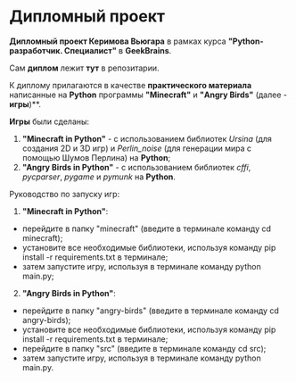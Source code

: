 # Дипломный проект

**Дипломный проект Керимова Вьюгара** в рамках курса **"Python-разработчик. Специалист"** в **GeekBrains**.

Сам **диплом** лежит **тут** в репозитарии.

К диплому прилагаются в качестве **практического материала** написанные на **Python** программы **"Minecraft"** и **"Angry Birds"** (далее - **игры**)**.

**Игры** были сделаны:
1) **"Minecraft in Python"**  - с использованием библиотек *Ursina* (для создания 2D и 3D игр) и *Perlin_noise* (для генерации мира с помощью Шумов Перлина) на **Python**;
2) **"Angry Birds in Python"**  - с использованием библиотек *cffi*, *pycparser*, *pygame* и *pymunk* на **Python**.

Руководство по запуску игр:
1) **"Minecraft in Python"**:
- перейдите в папку "minecraft" (введите в терминале команду cd minecraft);
- установите все необходимые библиотеки, используя команду pip install -r requirements.txt в терминале;
- затем запустите игру, используя в терминале команду python main.py;
2) **"Angry Birds in Python"**:
- перейдите в папку "angry-birds" (введите в терминале команду cd angry-birds);
- установите все необходимые библиотеки, используя команду pip install -r requirements.txt в терминале;
- перейдите в папку "src" (введите в терминале команду cd src);
- затем запустите игру, используя в терминале команду python main.py.